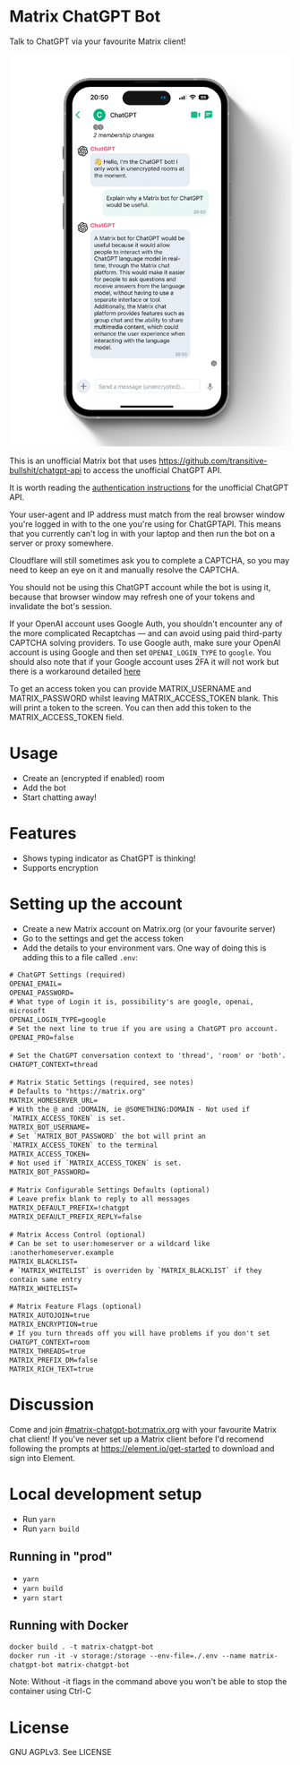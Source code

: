 Matrix ChatGPT Bot
==================

Talk to ChatGPT via your favourite Matrix client!

![Screenshot of Element iOS app showing conversation with bot](img/matrix-chatgpt.png)

This is an unofficial Matrix bot that uses https://github.com/transitive-bullshit/chatgpt-api to access the unofficial ChatGPT API.

It is worth reading the [authentication instructions](https://www.npmjs.com/package/chatgpt#usage) for the unofficial ChatGPT API.

Your user-agent and IP address must match from the real browser window you're logged in with to the one you're using for ChatGPTAPI. This means that you currently can't log in with your laptop and then run the bot on a server or proxy somewhere.

Cloudflare will still sometimes ask you to complete a CAPTCHA, so you may need to keep an eye on it and manually resolve the CAPTCHA.

You should not be using this ChatGPT account while the bot is using it, because that browser window may refresh one of your tokens and invalidate the bot's session. 

If your OpenAI account uses Google Auth, you shouldn't encounter any of the more complicated Recaptchas — and can avoid using paid third-party CAPTCHA solving providers. To use Google auth, make sure your OpenAI account is using Google and then set `OPENAI_LOGIN_TYPE` to `google`. You should also note that if your Google account uses 2FA it will not work but there is a workaround detailed [here](https://github.com/transitive-bullshit/chatgpt-api/issues/169#issuecomment-1362206780)

To get an access token you can provide MATRIX_USERNAME and MATRIX_PASSWORD whilst leaving MATRIX_ACCESS_TOKEN blank. This will print a token to the screen. You can then add this token to the MATRIX_ACCESS_TOKEN field.

# Usage
- Create an (encrypted if enabled) room
- Add the bot
- Start chatting away!

# Features
- Shows typing indicator as ChatGPT is thinking!
- Supports encryption

# Setting up the account
- Create a new Matrix account on Matrix.org (or your favourite server)
- Go to the settings and get the access token
- Add the details to your environment vars. One way of doing this is adding this to a file called `.env`:
```
# ChatGPT Settings (required)
OPENAI_EMAIL=
OPENAI_PASSWORD=
# What type of Login it is, possibility's are google, openai, microsoft
OPENAI_LOGIN_TYPE=google
# Set the next line to true if you are using a ChatGPT pro account.
OPENAI_PRO=false

# Set the ChatGPT conversation context to 'thread', 'room' or 'both'.
CHATGPT_CONTEXT=thread

# Matrix Static Settings (required, see notes)
# Defaults to "https://matrix.org"
MATRIX_HOMESERVER_URL=
# With the @ and :DOMAIN, ie @SOMETHING:DOMAIN - Not used if `MATRIX_ACCESS_TOKEN` is set.
MATRIX_BOT_USERNAME=
# Set `MATRIX_BOT_PASSWORD` the bot will print an `MATRIX_ACCESS_TOKEN` to the terminal
MATRIX_ACCESS_TOKEN=
# Not used if `MATRIX_ACCESS_TOKEN` is set.
MATRIX_BOT_PASSWORD=

# Matrix Configurable Settings Defaults (optional)
# Leave prefix blank to reply to all messages
MATRIX_DEFAULT_PREFIX=!chatgpt
MATRIX_DEFAULT_PREFIX_REPLY=false

# Matrix Access Control (optional)
# Can be set to user:homeserver or a wildcard like :anotherhomeserver.example
MATRIX_BLACKLIST=
# `MATRIX_WHITELIST` is overriden by `MATRIX_BLACKLIST` if they contain same entry
MATRIX_WHITELIST=

# Matrix Feature Flags (optional)
MATRIX_AUTOJOIN=true
MATRIX_ENCRYPTION=true
# If you turn threads off you will have problems if you don't set CHATGPT_CONTEXT=room
MATRIX_THREADS=true
MATRIX_PREFIX_DM=false
MATRIX_RICH_TEXT=true
```

# Discussion

Come and join [#matrix-chatgpt-bot:matrix.org](https://matrix.to/#/#matrix-chatgpt-bot:matrix.org)
with your favourite Matrix chat client! If you've never set up a Matrix client before I'd
recomend following the prompts at https://element.io/get-started to download and sign into Element.

# Local development setup
- Run `yarn`
- Run `yarn build`

## Running in "prod"
- `yarn`
- `yarn build`
- `yarn start`

## Running with Docker

```
docker build . -t matrix-chatgpt-bot
docker run -it -v storage:/storage --env-file=./.env --name matrix-chatgpt-bot matrix-chatgpt-bot
```

Note: Without -it flags in the command above you won't be able to stop the container using Ctrl-C

# License
GNU AGPLv3. See LICENSE
